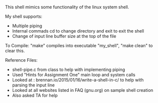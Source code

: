 This shell mimics some functionality of the linux system shell. 

My shell supports: 
- Multiple piping
- Internal commads cd to change directory and exit to exit the shell
- Change of input line buffer size at the top of the file 


To Compile: 
"make" compiles into executable "my_shell", "make clean" to clear this. 

Reference Files: 
- shell-pipe.c from class to help with implementing piping 
- Used "Hints for Assignment One" main loop and system calls 
- Looked at : brennan.io/2015/01/16/write-a-shell-in-c/ to help with parsing the input line 
- Looked at all websites listed in FAQ (gnu.org) on sample shell creation 
- Also asked TA for help
